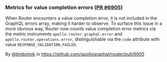 ### Metrics for value completion errors ([PR #6905](https://github.com/apollographql/router/pull/6905))

When Router encounters a value completion error, it is not included in the GraphQL errors array, making it harder to observe. To surface this issue in a more obvious way, Router now counts value completion error metrics via the metric instruments `apollo.router.graphql.error` and `apollo.router.operations.error`, distinguishable via the `code` attribute with value `RESPONSE_VALIDATION_FAILED`.

By [@timbotnik](https://github.com/timbotnik) in https://github.com/apollographql/router/pull/6905
